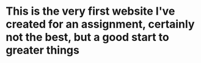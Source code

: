 # This is the very first website I've created for an assignment, certainly  not the best, but a good start to greater things

